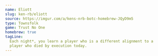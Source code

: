 ```yaml
---
name: Eliott
slug: ken-rb/eliott
source: https://imgur.com/a/kens-nrb-botc-homebrew-JQyD9m5
type: Townsfolk
game: Trust No One
homebrew: true
tagLine:
  Each night*, you learn a player who is a different alignment to a
  player who died by execution today.
---
```

